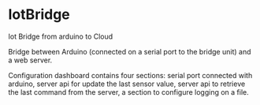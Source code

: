 # IotBridge
Iot Bridge from arduino to Cloud

Bridge between Arduino (connected on a serial port to the bridge unit) and a web server.

Configuration dashboard contains four sections: serial port connected with arduino, server api for update the last sensor value, server api to retrieve the last command from the server, a section to configure logging on a file.

